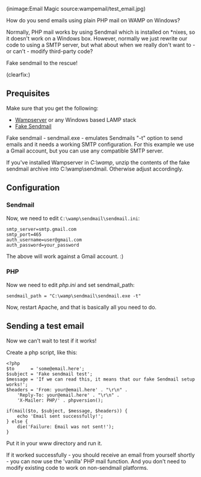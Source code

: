 <!--
Title: How to send test emails using php mail from your local wamp installation
Author:
Date: 2011/10/31 03:43:00
Datetime: 2011-10-31
Updated: 2011/10/31 16:58:00
Description: How to send test emails using PHP mail from your WAMP server by means of fake sendmail and a GMail account.
View: post
Disqusid: /how-to-send-test-emails-using-php-mail-from-your-local-wamp-installation
ogimage: wampemail/test_email.jpg
thumb: wampemail/test_email_custom.jpg
Keywords: gmail, php, windows, sendmail, wamp
Tags: php, windows, wamp, email
blogpost: true
published: true
-->
(inimage:Email Magic source:wampemail/test_email.jpg)

How do you send emails using plain PHP mail on WAMP on Windows?

Normally, PHP mail works by using Sendmail which is installed on *nixes, so it doesn't work on a Windows box. However, normally we just rewrite our code to using a SMTP server, but what about when we really don't want to - or can't - modify third-party code?


Fake sendmail to the rescue!

(clearfix:)

## Prequisites
Make sure that you get the following:

- [Wampserver](http://www.wampserver.com/en) or any Windows based LAMP stack
- [Fake Sendmail](http://glob.com.au/sendmail/)

Fake sendmail - sendmail.exe - emulates Sendmails "-t" option to send emails and it needs a working SMTP configuration. For this example we use a Gmail account, but you can use any compatible SMTP server.

If you've installed Wampserver in *C:\wamp*, unzip the contents of the fake sendmail archive into C:\wamp\sendmail. Otherwise adjust accordingly.

## Configuration
### Sendmail
Now, we need to edit `C:\wamp\sendmail\sendmail.ini`:

    smtp_server=smtp.gmail.com
    smtp_port=465
    auth_username=user@gmail.com
    auth_password=your_password

The above will work against a Gmail account. :)

### PHP
Now we need to edit *php.ini* and set sendmail_path:

    sendmail_path = "C:\wamp\sendmail\sendmail.exe -t"

Now, restart Apache, and that is basically all you need to do.

## Sending a test email
Now we can't wait to test if it works!

Create a php script, like this:

    <?php
    $to      = 'some@email.here';
    $subject = 'Fake sendmail test';
    $message = 'If we can read this, it means that our fake Sendmail setup works!';
    $headers = 'From: your@email.here' . "\r\n" .
        'Reply-To: your@email.here' . "\r\n" .
        'X-Mailer: PHP/' . phpversion();

    if(mail($to, $subject, $message, $headers)) {
        echo 'Email sent successfully!';
    } else {
        die('Failure: Email was not sent!');
    }

Put it in your www directory and run it.

If it worked successfully - you should receive an email from yourself shortly - you can now use the 'vanilla' PHP mail function. And you don't need to modify existing code to work on non-sendmail platforms.
